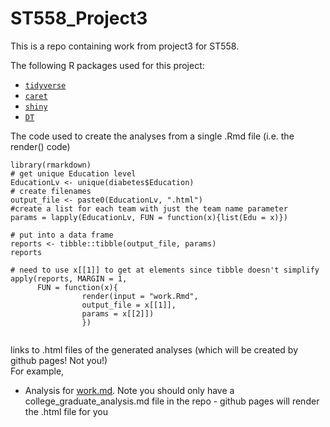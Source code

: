 # ST558_Project3

This is a repo containing work from project3 for ST558.

The following R packages used for this project:
+ [`tidyverse`](https://www.tidyverse.org/)  
+ [`caret`](https://cran.r-project.org/web/packages/caret/)
+ [`shiny`](https://cran.r-project.org/web/packages/shiny/index.html)
+ [`DT`](https://rstudio.github.io/DT/)

The code used to create the analyses from a single .Rmd file (i.e. the render() code)
```{r}
library(rmarkdown)
# get unique Education level
EducationLv <- unique(diabetes$Education)
# create filenames
output_file <- paste0(EducationLv, ".html")
#create a list for each team with just the team name parameter
params = lapply(EducationLv, FUN = function(x){list(Edu = x)})

# put into a data frame
reports <- tibble::tibble(output_file, params)
reports
                 
# need to use x[[1]] to get at elements since tibble doesn't simplify
apply(reports, MARGIN = 1,
      FUN = function(x){
				render(input = "work.Rmd", 
				output_file = x[[1]], 
				params = x[[2]])
 				})
                  
```                  

links to .html files of the generated analyses (which will be created by github pages! Not you!)  
For example,
+ Analysis for [work.md](work.html). 
Note you should only have a college_graduate_analysis.md file in the repo - github pages will render the .html file for you
